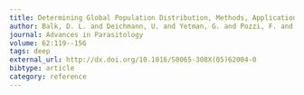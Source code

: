 ```yaml
---
title: Determining Global Population Distribution, Methods, Applications and Data
author: Balk, D. L. and Deichmann, U. and Yetman, G. and Pozzi, F. and Hay, S. I. and Nelson, A.
journal: Advances in Parasitology
volume: 62:119--156
tags: deep
external_url: http://dx.doi.org/10.1016/S0065-308X(05)62004-0
bibtype: article
category: reference
---
```

